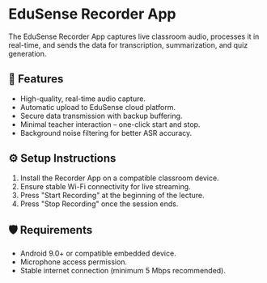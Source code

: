 # EduSense Recorder App

The EduSense Recorder App captures live classroom audio, processes it in real-time, and sends the data for transcription, summarization, and quiz generation.

## 🚀 Features
- High-quality, real-time audio capture.
- Automatic upload to EduSense cloud platform.
- Secure data transmission with backup buffering.
- Minimal teacher interaction – one-click start and stop.
- Background noise filtering for better ASR accuracy.

## ⚙️ Setup Instructions
1. Install the Recorder App on a compatible classroom device.
2. Ensure stable Wi-Fi connectivity for live streaming.
3. Press "Start Recording" at the beginning of the lecture.
4. Press "Stop Recording" once the session ends.

## 🛡 Requirements
- Android 9.0+ or compatible embedded device.
- Microphone access permission.
- Stable internet connection (minimum 5 Mbps recommended).
